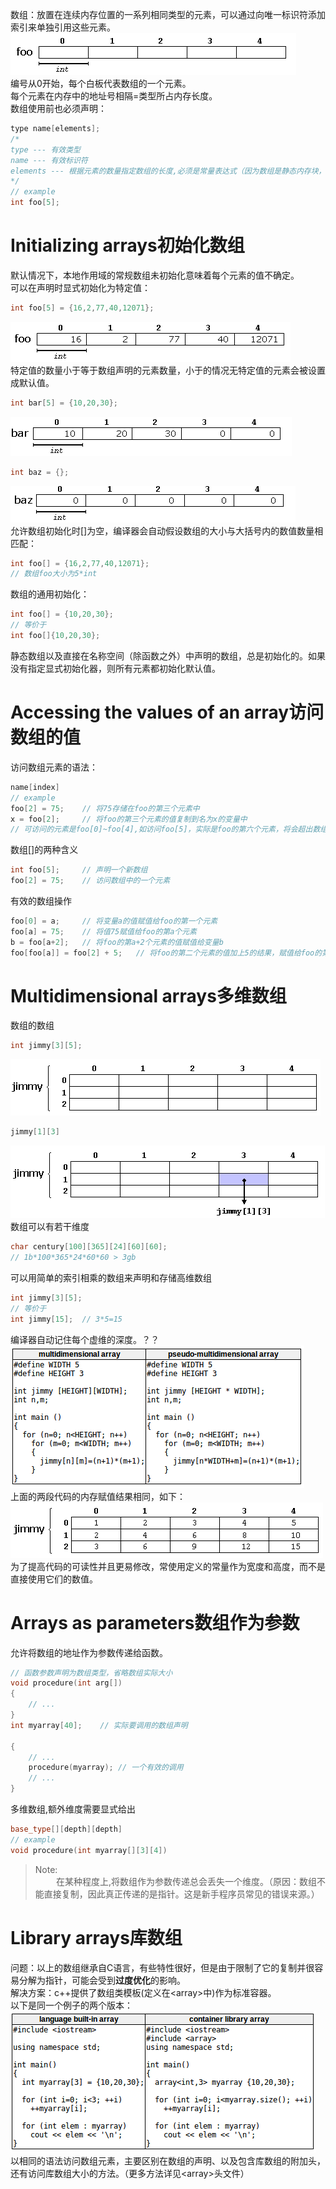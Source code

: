 数组：放置在连续内存位置的一系列相同类型的元素，可以通过向唯一标识符添加索引来单独引用这些元素。  
![](./pics/array.png)  
编号从0开始，每个白板代表数组的一个元素。  
每个元素在内存中的地址号相隔=类型所占内存长度。  
数组使用前也必须声明：  
```c++
type name[elements];  
/*
type --- 有效类型
name --- 有效标识符
elements --- 根据元素的数量指定数组的长度,必须是常量表达式（因为数组是静态内存块，其大小必须在程序运行之前在编译时就确定）
*/
// example
int foo[5];
```

# Initializing arrays初始化数组
默认情况下，本地作用域的常规数组未初始化意味着每个元素的值不确定。  
可以在声明时显式初始化为特定值：  
```c++
int foo[5] = {16,2,77,40,12071};
```
![](./pics/foo1.png)  
特定值的数量小于等于数组声明的元素数量，小于的情况无特定值的元素会被设置成默认值。  
```c++
int bar[5] = {10,20,30};
```
![](./pics/bar1.png)  
```c++
int baz = {}; 
```
![](./pics/baz.png)  
允许数组初始化时[]为空，编译器会自动假设数组的大小与大括号内的数值数量相匹配：  
```c++
int foo[] = {16,2,77,40,12071};
// 数组foo大小为5*int
```
数组的通用初始化：  
```c++
int foo[] = {10,20,30};
// 等价于
int foo[]{10,20,30};
```
静态数组以及直接在名称空间（除函数之外）中声明的数组，总是初始化的。如果没有指定显式初始化器，则所有元素都初始化默认值。

# Accessing the values of an array访问数组的值
访问数组元素的语法：  
```c++
name[index]
// example
foo[2] = 75;    // 将75存储在foo的第三个元素中
x = foo[2];     // 将foo的第三个元素的值复制到名为x的变量中
// 可访问的元素是foo[0]~foo[4],如访问foo[5]，实际是foo的第六个元素，将会超出数组访问范围，在运行时才会报错（编译时不报错）
```
数组[]的两种含义  
```c++
int foo[5];     // 声明一个新数组
foo[2] = 75;    // 访问数组中的一个元素
```
有效的数组操作  
```c++
foo[0] = a;     // 将变量a的值赋值给foo的第一个元素
foo[a] = 75;    // 将值75赋值给foo的第a个元素
b = foo[a+2];   // 将foo的第a+2个元素的值赋值给变量b
foo[foo[a]] = foo[2] + 5;   // 将foo的第二个元素的值加上5的结果，赋值给foo的第foo[a]个元素，其中foo[a]应该是一个整数，对应foo数组有效访问范围的某个位置。
```

# Multidimensional arrays多维数组
数组的数组  
```c++
int jimmy[3][5];
```
![](./pics/jimmy1.png)  
```c++
jimmy[1][3]
```
![](./pics/jimmy2.png)  
数组可以有若干维度  
```c++
char century[100][365][24][60][60];
// 1b*100*365*24*60*60 > 3gb
```
可以用简单的索引相乘的数组来声明和存储高维数组  
```c++
int jimmy[3][5];
// 等价于
int jimmy[15];  // 3*5=15
```
编译器自动记住每个虚维的深度。？？  
![](./pics/jimmycode.png)  
上面的两段代码的内存赋值结果相同，如下：  
![](./pics/jimmy3.png)  
为了提高代码的可读性并且更易修改，常使用定义的常量作为宽度和高度，而不是直接使用它们的数值。

# Arrays as parameters数组作为参数
允许将数组的地址作为参数传递给函数。
```c++
// 函数参数声明为数组类型，省略数组实际大小
void procedure(int arg[])
{
    // ...
}
int myarray[40];    // 实际要调用的数组声明

{
    // ...
    procedure(myarray); // 一个有效的调用
    // ...
}
```
多维数组,额外维度需要显式给出  
```c++
base_type[][depth][depth]
// example
void procedure(int myarray[][3][4])
```
>Note:  
>$\quad\quad$在某种程度上,将数组作为参数传递总会丢失一个维度。（原因：数组不能直接复制，因此真正传递的是指针。这是新手程序员常见的错误来源。）

# Library arrays库数组
问题：以上的数组继承自C语言，有些特性很好，但是由于限制了它的复制并很容易分解为指针，可能会受到**过度优化**的影响。  
解决方案：c++提供了数组类模板(定义在\<array>中)作为标准容器。  
以下是同一个例子的两个版本：  
![](./pics/array-container.png)  
以相同的语法访问数组元素，主要区别在数组的声明、以及包含库数组的附加头，还有访问库数组大小的方法。（更多方法详见\<array>头文件）